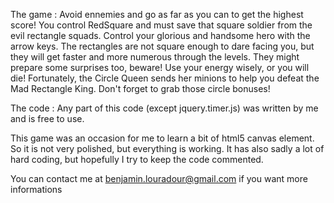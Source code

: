 The game :
Avoid ennemies and go as far as you can to get the highest score!
You control RedSquare and must save that square soldier from the evil rectangle squads. Control your glorious and handsome hero with the arrow keys. The rectangles are not square enough to dare facing you, but they will get faster and more numerous through the levels. They might prepare some surprises too, beware!
Use your energy wisely, or you will die! Fortunately, the Circle Queen sends her minions to help you defeat the Mad Rectangle King. Don't forget to grab those circle bonuses!



The code : 
Any part of this code (except jquery.timer.js) was written by me and is free to use.
                                                                                           
This game was an occasion for me to learn a bit of html5 canvas element. So it is not very
polished, but everything is working. It has also sadly a lot of hard coding, but hopefully I
try to keep the code commented.

You can contact me at benjamin.louradour@gmail.com if you want more informations  